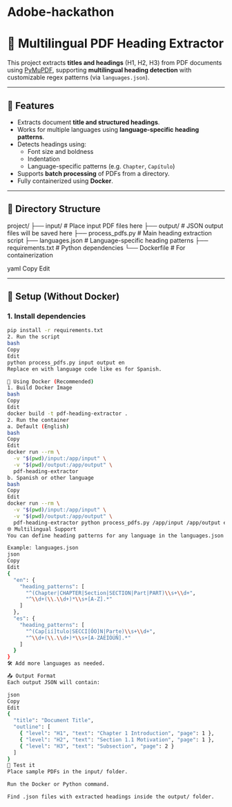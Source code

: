 ﻿# Adobe-hackathon
# 📰 Multilingual PDF Heading Extractor

This project extracts **titles and headings** (H1, H2, H3) from PDF documents using [PyMuPDF](https://pymupdf.readthedocs.io/), supporting **multilingual heading detection** with customizable regex patterns (via `languages.json`).

---

## 🚀 Features

- Extracts document **title and structured headings**.
- Works for multiple languages using **language-specific heading patterns**.
- Detects headings using:
  - Font size and boldness
  - Indentation
  - Language-specific patterns (e.g. `Chapter`, `Capítulo`)
- Supports **batch processing** of PDFs from a directory.
- Fully containerized using **Docker**.

---

## 📁 Directory Structure

project/
├── input/ # Place input PDF files here
├── output/ # JSON output files will be saved here
├── process_pdfs.py # Main heading extraction script
├── languages.json # Language-specific heading patterns
├── requirements.txt # Python dependencies
└── Dockerfile # For containerization

yaml
Copy
Edit

---

## 🔧 Setup (Without Docker)

### 1. Install dependencies

```bash
pip install -r requirements.txt
2. Run the script
bash
Copy
Edit
python process_pdfs.py input output en
Replace en with language code like es for Spanish.

🐳 Using Docker (Recommended)
1. Build Docker Image
bash
Copy
Edit
docker build -t pdf-heading-extractor .
2. Run the container
a. Default (English)
bash
Copy
Edit
docker run --rm \
  -v "$(pwd)/input:/app/input" \
  -v "$(pwd)/output:/app/output" \
  pdf-heading-extractor
b. Spanish or other language
bash
Copy
Edit
docker run --rm \
  -v "$(pwd)/input:/app/input" \
  -v "$(pwd)/output:/app/output" \
  pdf-heading-extractor python process_pdfs.py /app/input /app/output es
🌐 Multilingual Support
You can define heading patterns for any language in the languages.json file.

Example: languages.json
json
Copy
Edit
{
  "en": {
    "heading_patterns": [
      "^(Chapter|CHAPTER|Section|SECTION|Part|PART)\\s+\\d+",
      "^\\d+(\\.\\d+)*\\s+[A-Z].*"
    ]
  },
  "es": {
    "heading_patterns": [
      "^(Cap[ií]tulo|SECCI[ÓO]N|Parte)\\s+\\d+",
      "^\\d+(\\.\\d+)*\\s+[A-ZÁÉÍÓÚÑ].*"
    ]
  }
}
🛠 Add more languages as needed.

📤 Output Format
Each output JSON will contain:

json
Copy
Edit
{
  "title": "Document Title",
  "outline": [
    { "level": "H1", "text": "Chapter 1 Introduction", "page": 1 },
    { "level": "H2", "text": "Section 1.1 Motivation", "page": 1 },
    { "level": "H3", "text": "Subsection", "page": 2 }
  ]
}
🧪 Test it
Place sample PDFs in the input/ folder.

Run the Docker or Python command.

Find .json files with extracted headings inside the output/ folder.


